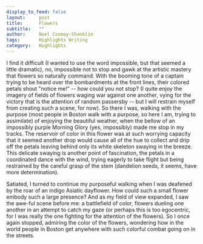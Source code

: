 ```yaml
---
display_to_feed: false
layout:     post
title:      Flowers
subtitle:   "" 
author:     Noel Csomay-Shanklin
tags:       Highlights Writing
category:   Highlights
---
```

I find it difficult (I wanted to use the word impossible, but that seemed a little dramatic), no, impossible not to stop and gawk at the artistic mastery that flowers so naturally command. With the booming tone of a captain trying to be heard over the bombardments at the front lines, their colored petals shout "notice me!" -- how could you not stop? (I quite enjoy the imagery of fields of flowers waging war against one another, vying for the victory that is the attention of random passersby -- but I will restrain myself from creating such a scene, for now). So there I was, walking with the purpose (most people in Boston walk with a purpose, so here I am, trying to assimilate) of enjoying the beautiful weather, when the bellow of an impossibly purple Morning Glory (yes, impossibly) made me stop in my tracks. The reservoir of color in this flower was at such worrying capacity that it seemed another drop would cause all of the hue to collect and drip off the petals leaving behind only its white skeleton swaying in the breeze. This delicate swaying is another point of fascination, the petals in a coordinated dance with the wind, trying eagerly to take flight but being restrained by the careful grasp of the stem (dandelion seeds, it seems, have more determination).

Satiated, I turned to continue my purposeful walking when I was deafened by the roar of an indigo Asiatic dayflower. How could such a small flower embody such a large presence? And as my field of view expanded, I saw the awe-ful scene before me: a battlefield of color, flowers dueling one another in an attempt to catch my gaze (or perhaps this is too egocentric, for I was really the one fighting for the attention of the flowers). So I once again stopped, admiring the color of the flowers, wondering how in the world people in Boston get anywhere with such colorful combat going on in the streets.